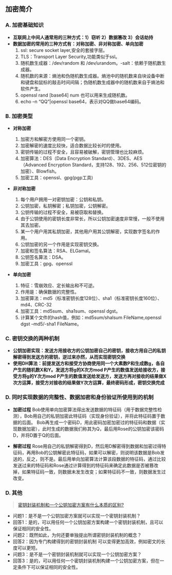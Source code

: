 ## **加密简介**
### **A. 加密基础知识**
- **互联网上中间人通常用的三种方式：1）窃听 2）数据篡改 3）会话劫持**
- **数据加密的常用的三种方式有：对称加密、非对称加密、单向加密**
    1. ssl: secure socket layer,安全的套接字层。
    2. TLS：Transport Layer Security,功能类似于ssl。
    3. 随机数生成器：/dev/random 和 /dev/urandom。-salt：依赖于随机数生成器。
    4. 随机数的来源：熵池和伪随机数生成器。熵池中的随机数来自块设备中断和键盘和鼠标的敲击时间间隔；伪随机数生成器中的随机数来自于熵池和软件产生。
    5. openssl rand [base64] num 也可以用来生成随机数。
    6. echo –n “QQ”|openssl base64，表示对QQ做base64编码。

### **B. 加密类型**
- **对称加密**
    1. 加密方和解密方使用同一个密钥。
    2. 加密解密的速度比较快，适合数据比较长时的使用。
    3. 密钥传输的过程不安全，且容易被破解，密钥管理也比较麻烦。
    4. 加密算法：DES（Data Encryption Standard）、3DES、AES（Advanced Encryption Standard，支持128、192、256、512位密钥的加密）、Blowfish。
    5. 加密工具：openssl、gpg(pgp工具)

- **非对称加密**
    1. 每个用户拥用一对密钥加密：公钥和私钥。
    2. 公钥加密，私钥解密；私钥加密，公钥解密。
    3. 公钥传输的过程不安全，易被窃取和替换。
    4. 由于公钥使用的密钥长度非常长，所以公钥加密速度非常慢，一般不使用其去加密。
    5. 某一个用户用其私钥加密，其他用户用其公钥解密，实现数字签名的作用。
    6. 公钥加密的另一个作用是实现密钥交换。
    7. 加密和签名算法：RSA、ELGamal。
    8. 公钥签名算法：DSA。
    9. 加密工具：gpg、openssl

- **单向加密**
    1. 特征：雪崩效应、定长输出和不可逆。
    2. 作用是：确保数据的完整性。
    3. 加密算法：md5（标准密钥长度128位）、sha1（标准密钥长度160位）、md4、CRC-32
    4. 加密工具：md5sum、sha1sum、openssl dgst。
    5. 计算某个文件的hash值，例如：md5sum/shalsum  FileName,openssl dgst –md5/-sha1 FileName。

### **C. 密钥交换的两种机制**
- **公钥加密实现：发送方用接收方的公钥加密自己的密钥，接收方用自己的私钥解密得到发送方的密钥，逆过来亦然，从而实现密钥交换**
- **使用DH算法：前提发送方和接受方协商使用同一个大素数P和生成数g，各自产生的随机数X和Y。发送方将g的X次方mod P产生的数值发送给接收方，接受方将g的Y次方mod P产生的数值发送给发送方，发送方再对接收的结果做X次方运算，接受方对接收的结果做Y次方运算，最终密码形成，密钥交换完成**

### **D. 同时实现数据的完整性、数据加密和身份验证所使用到的机制**
- **加密过程**
    Bob使用单向加密算法得出发送数据的特征码（用于数据完整性检测），Bob用自己的私钥加密此特征码（实现身份验证），并将此特征码置于数据的后面。
    Bob再生成一个密码D，用此密码加密加密过的特征码和数据（实现数据加密），此时生成的数据我们称其为Q，最后用Rose的公钥加密该密码D，并将D置于Q的后面。

- **解密过程**
    Rose用自己的私钥解密得到D，然后用D解密得到数据和加密过得特征码，再用Bob的公钥解密此特征码，如果可以解密，则说明该数据是Bob发送的，反之，则不是。最后用单向加密算法计算该段数据的特征码，通过比较发送过来的特征码和Rose通过计算得到的特征码来确定此数据是否被篡改掉，如果特征码一致，则数据未发生改变；如果特征码不一致，则数据发生过改变。

### **D. 其他**
> [密钥封装机制和一个公钥加密方案有什么本质的区别?](https://www.zhihu.com/question/443779639) 
- 问题1：是不是一个公钥加密方案就可以实现一个密钥封装机制？
- 回答1：是的，可以用任何一个公钥加密方案构建一个密钥封装机制，且可以保证相同的安全性。
- 问题2：既然如此，为何还要单独提出所谓密钥封装机制的概念？
- 回答2：因为专门构建得到的密钥封装机制  可以变得更加高效，例如密文的长度可以更短。
- 问题3：是不是一个密钥封装机制就可以实现一个公钥加密方案？
- 回答3：是的，可以用任何一个密钥封装机制构建一个公钥加密方案，但在一定条件下可以保证相同的安全性。





























